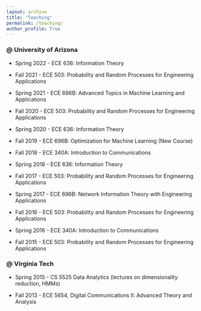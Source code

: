```yaml
---
layout: archive
title: "Teaching"
permalink: /teaching/
author_profile: True
---
```




### @ University of Arizona

* Spring 2022 - ECE 636: Information Theory

* Fall 2021 - ECE 503: Probability and Random Processes for Engineering Applications

* Spring 2021 - ECE 696B: Advanced Topics in Machine Learning and Applications

* Fall 2020 - ECE 503: Probability and Random Processes for Engineering Applications

* Spring 2020 - ECE 636: Information Theory

* Fall 2019 - ECE 696B: Optimization for Machine Learning (New Course)

* Fall 2018 - ECE 340A: Introduction to Communications

* Spring 2018 - ECE 636: Information Theory

* Fall 2017 - ECE 503: Probability and Random Processes for Engineering Applications

* Spring 2017 - ECE 696B: Network Information Theory with Engineering Applications

* Fall 2016 - ECE 503: Probability and Random Processes for Engineering Applications

* Spring 2016 - ECE 340A: Introduction to Communications

* Fall 2015 - ECE 503: Probability and Random Processes for Engineering Applications



### @ Virginia Tech

* Spring 2015 - CS 5525 Data Analytics (lectures on dimensionality reduction, HMMs)

* Fall 2013 - ECE 5654, Digital Communications II: Advanced Theory and Analysis
